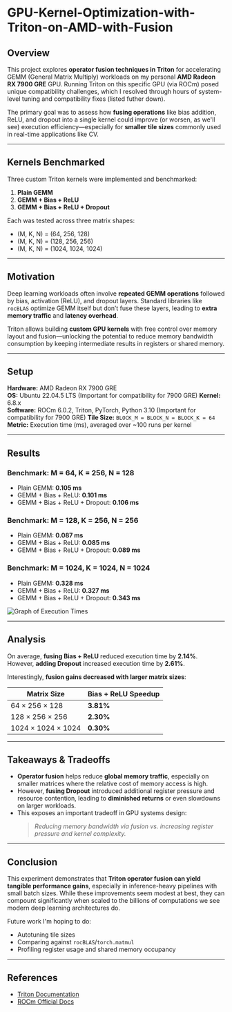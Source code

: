 # GPU-Kernel-Optimization-with-Triton-on-AMD-with-Fusion

## Overview

This project explores **operator fusion techniques in Triton** for accelerating GEMM (General Matrix Multiply) workloads on my personal **AMD Radeon RX 7900 GRE** GPU. Running Triton on this specific GPU (via ROCm) posed unique compatibility challenges, which I resolved through hours of system-level tuning and compatibility fixes (listed futher down).

The primary goal was to assess how **fusing operations** like bias addition, ReLU, and dropout into a single kernel could improve (or worsen, as we'll see) execution efficiency—especially for **smaller tile sizes** commonly used in real-time applications like CV.

---

## Kernels Benchmarked

Three custom Triton kernels were implemented and benchmarked:

1. **Plain GEMM**  
2. **GEMM + Bias + ReLU**  
3. **GEMM + Bias + ReLU + Dropout**  

Each was tested across three matrix shapes:

- (M, K, N) = (64, 256, 128)  
- (M, K, N) = (128, 256, 256)  
- (M, K, N) = (1024, 1024, 1024)

---

## Motivation

Deep learning workloads often involve **repeated GEMM operations** followed by bias, activation (ReLU), and dropout layers. Standard libraries like `rocBLAS` optimize GEMM itself but don’t fuse these layers, leading to **extra memory traffic** and **latency overhead**.

Triton allows building **custom GPU kernels** with free control over memory layout and fusion—unlocking the potential to reduce memory bandwidth consumption by keeping intermediate results in registers or shared memory.

---

## Setup

**Hardware:** AMD Radeon RX 7900 GRE  
**OS:** Ubuntu 22.04.5 LTS  (Important for compatibility for 7900 GRE)
**Kernel:** 6.8.x  
**Software:** ROCm 6.0.2, Triton, PyTorch, Python 3.10  (Important for compatibility for 7900 GRE)
**Tile Size:** `BLOCK_M = BLOCK_N = BLOCK_K = 64`  
**Metric:** Execution time (ms), averaged over ~100 runs per kernel

---

## Results

### Benchmark: M = 64, K = 256, N = 128
- Plain GEMM: **0.105 ms**
- GEMM + Bias + ReLU: **0.101 ms**
- GEMM + Bias + ReLU + Dropout: **0.106 ms**

### Benchmark: M = 128, K = 256, N = 256
- Plain GEMM: **0.087 ms**
- GEMM + Bias + ReLU: **0.085 ms**
- GEMM + Bias + ReLU + Dropout: **0.089 ms**

### Benchmark: M = 1024, K = 1024, N = 1024
- Plain GEMM: **0.328 ms**
- GEMM + Bias + ReLU: **0.327 ms**
- GEMM + Bias + ReLU + Dropout: **0.343 ms**

![Graph of Execution Times](https://github.com/user-attachments/assets/fb7a7c32-e758-4822-8bc2-1fcd936ccc9f)

---

## Analysis

On average, **fusing Bias + ReLU** reduced execution time by **2.14%**. However, **adding Dropout** increased execution time by **2.61%**.

Interestingly, **fusion gains decreased with larger matrix sizes**:

| Matrix Size        | Bias + ReLU Speedup |
|--------------------|---------------------|
| 64 × 256 × 128     | **3.81%**           |
| 128 × 256 × 256    | **2.30%**           |
| 1024 × 1024 × 1024 | **0.30%**           |

---

## Takeaways & Tradeoffs

- **Operator fusion** helps reduce **global memory traffic**, especially on smaller matrices where the relative cost of memory access is high.
- However, **fusing Dropout** introduced additional register pressure and resource contention, leading to **diminished returns** or even slowdowns on larger workloads.
- This exposes an important tradeoff in GPU systems design:  
  > *Reducing memory bandwidth via fusion vs. increasing register pressure and kernel complexity.*

---

## Conclusion

This experiment demonstrates that **Triton operator fusion can yield tangible performance gains**, especially in inference-heavy pipelines with small batch sizes. While these improvements seem modest at best, they can compount significantly when scaled to the billions of computations we see modern deep learning architectures do.

Future work I'm hoping to do:
- Autotuning tile sizes
- Comparing against `rocBLAS`/`torch.matmul`
- Profiling register usage and shared memory occupancy

---

## References

- [Triton Documentation](https://github.com/openai/triton)  
- [ROCm Official Docs](https://rocmdocs.amd.com)

